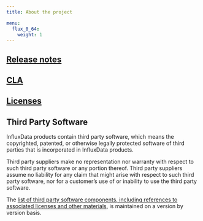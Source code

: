 ```yaml
---
title: About the project

menu:
  flux_0_64:
    weight: 1
---
```


## [Release notes](/flux/v0.64/about_the_project/releasenotes-changelog)

<!-- ## [Contributing to Flux](https://github.com/influxdata/flux/blob/master/CONTRIBUTING.md) -->

## [CLA](https://influxdata.com/community/cla/)

## [Licenses](https://github.com/influxdata/influxdb/blob/master/LICENSE)

## Third Party Software
InfluxData products contain third party software, which means the copyrighted, patented, or otherwise legally protected
software of third parties that is incorporated in InfluxData products.

Third party suppliers make no representation nor warranty with respect to such third party software or any portion thereof.
Third party suppliers assume no liability for any claim that might arise with respect to such  third party software, nor for a
customer’s use of or inability to use the  third party software.

The [list of third party software components, including references to associated licenses and other materials](https://github.com/influxdata/influxdb/blob/master/DEPENDENCIES.md),
is maintained on a version by version basis.
